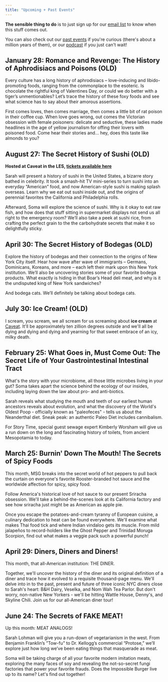```yaml
---
title: "Upcoming + Past Events"
---
```


**The sensible thing to do** is to just sign up for our [email list](http://brooklynbrainery.us1.list-manage.com/subscribe?u=5c81d74eb694f7170e8582d6f&id=98e99fa109) to know when this stuff comes out.

You can also check out our [past events](/events/past) if you're curious (there's about a million years of them), or our [podcast](/podcast/) if you just can't wait! 

## January 28: Romance and Revenge: The History of Aphrodisiacs and Poisons (OLD)

Every culture has a long history of aphrodisiacs – love-inducing and libido-promoting foods, ranging from the commonplace to the esoteric. Is chocolate the rightful king of Valentines Day, or could we do better with a tiger’s unmentionables? Let’s trace the history of these foxy foods and see what science has to say about their amorous assertions.

First comes loves, then comes marriage, then comes a little bit of rat poison in their coffee cup. When love goes wrong, out comes the Victorian obsession with female poisoners: delicate and seductive, these ladies made headlines in the age of yellow journalism for offing their lovers with poisoned food. Come hear their stories and... hey, does this taste like almonds to you?


## August 27: The Secret History of Sushi (OLD)

**Hosted at Caveat in the LES, [tickets available here](https://www.caveat.nyc/event/the-secret-history-of-sushi-presented-by-masters-of-social-gastronomy)**

Sarah will present a history of sushi in the United States, a bizarre story bathed in celebrity. It took a smash-hit TV mini-series to turn sushi into an everyday “American” food, and now American-style sushi is making splash overseas. Learn why we eat out sushi inside out, and the origins of perennial favorites the California and Philadelphia rolls.

Afterward, Soma will explore the science of sushi. Why is it okay to eat raw fish, and how does that stuff sitting in supermarket displays not send us all right to the emergency room? We’ll also take a peek at sushi rice, from crafting the perfect grain to the the carbohydrate secrets that make it so delightfully sticky.

## April 30: The Secret History of Bodegas (OLD)

Explore the history of bodegas and their connection to the origins of New York City itself. Hear how wave after wave of immigrants – Germans, Dominicans, Koreans, and more – each left their mark upon this New York institution. We’ll also be uncovering stories some of your favorite bodega products. What exactly is hiding in that Boar’s Head deli meat, and why is it the undisputed king of New York sandwiches?

And bodega cats. We’ll definitely be talking about bodega cats.

## July 30: Ice Cream! (OLD)

I scream, you scream, we all scream for us screaming about **ice cream** at [Caveat](http://caveat.nyc/). It'll be approximately ten zillion degrees outside and we'll all be dying and dying and dying and yearning for that sweet embrace of an icy, milky death.


## February 25: What Goes in, Must Come Out: The Secret Life of Your Gastrointestinal Intestinal Tract

What's the story with your microbiome, all those little microbes living in your gut? Soma takes apart the science behind the ecology of our insides, including laying down the law about pro- and anti-biotics.

Sarah reveals what studying the mouth and teeth of our earliest human ancestors reveals about evolution, and what the discovery of the World's Oldest Poop - officially known as "paleofeces" - tells us about the Neanderthal diet. Sneak peak: an authentic Paleo Diet includes cannibalism.
  
For Story Time, special guest sewage expert Kimberly Worsham will give us a run down on the long and fascinating history of toilets, from ancient Mesopotamia to today. 

## March 25: Burnin' Down The Mouth! The Secrets of Spicy Foods

This month, MSG breaks into the secret world of hot peppers to pull back the curtain on everyone's favorite Rooster-branded hot sauce and the worldwide affection for spicy, spicy food.

Follow America's historical love of hot sauce to our present Sriracha obsession.  We'll take a behind-the-scenes look at its California factory and see how sriracha just might be as American as apple pie.

Once you escape the potatoes-and-cream tyranny of European cuisine, a culinary dedication to heat can be found everywhere. We'll examine what makes Thai food tick and where Indian vindaloo gets its muscle. From mild jalapeños to record-holders like the Ghost Pepper and Trinidad Moruga Scorpion, find out what makes a veggie pack such a powerful punch! 

## April 29: Diners, Diners and Diners!

This month, that all-American institution: THE DINER. 

Together, we'll uncover the history of the diner and its original definition of a diner and trace how it evolved to a requisite thousand-page menu. We'll delve into in to the past, present and future of three iconic NYC diners close to Sarah's heart: B&H Dairy, Veselka, and Nom Wah Tea Parlor. But don't worry, non-native New Yorkers - we'll be hitting Wattle House, Denny's, and Skyline Chili. Join us for our all-American diner tour!  

## June 24: The Secrets of FAKE MEAT!

Up this month: MEAT ANALOGS!

Sarah Lohman will give you a run-down of vegetarianism in the west. From Benjamin Franklin’s ”Tow-fu” to Dr. Kellogg’s commercial “Protose,” we’ll explore just how long we’ve been eating things that masquerade as meat.

Soma will be taking charge of all your favorite modern imitation meats, exploring the many faces of soy and revealing the not-so-secret fungi factories that power your favorite frauds. Does the Impossible Burger live up to its name? Let's find out together!
